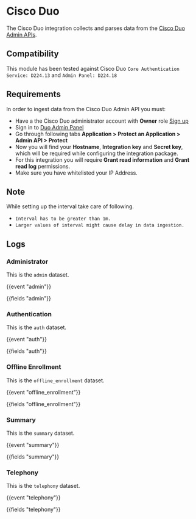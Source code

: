# Cisco Duo

The Cisco Duo integration collects and parses data from the [Cisco Duo Admin APIs](https://duo.com/docs/adminapi).

## Compatibility

This module has been tested against Cisco Duo `Core Authentication Service: D224.13` and `Admin Panel: D224.18`

## Requirements

In order to ingest data from the Cisco Duo Admin API you must:
- Have a the Cisco Duo administrator account with **Owner** role [Sign up](https://signup.duo.com/)
- Sign in to [Duo Admin Panel](https://admin.duosecurity.com/)
- Go through following tabs **Application > Protect an Application > Admin API > Protect**
- Now you will find your **Hostname**, **Integration key** and **Secret key**, which will be required while configuring the integration package.
- For this integration you will require **Grant read information** and **Grant read log** permissions.
- Make sure you have whitelisted your IP Address.

## Note

While setting up the interval take care of following.
- `Interval has to be greater than 1m.`
- `Larger values of interval might cause delay in data ingestion.`

## Logs

### Administrator

This is the `admin` dataset.

{{event "admin"}}

{{fields "admin"}}

### Authentication

This is the `auth` dataset.

{{event "auth"}}

{{fields "auth"}}

### Offline Enrollment

This is the `offline_enrollment` dataset.

{{event "offline_enrollment"}}

{{fields "offline_enrollment"}}

### Summary

This is the `summary` dataset.

{{event "summary"}}

{{fields "summary"}}

### Telephony

This is the `telephony` dataset.

{{event "telephony"}}

{{fields "telephony"}}